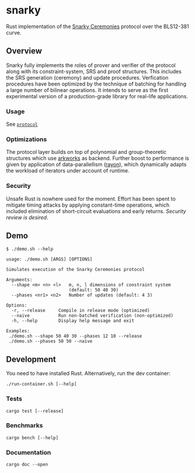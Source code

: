 # snarky

Rust implementation of the [Snarky Ceremonies](https://eprint.iacr.org/2021/219.pdf) protocol
over the BLS12-381 curve.

## Overview

Snarky fully implements the roles of prover and verifier of the protocol along with 
its constraint-system, SRS and proof structures. This includes the SRS
generation (ceremony) and update procedures. Verfication procedures have been
optimized by the technique of batching for handling a large number of bilinear
operations. It intends to serve as the first experimental version of a production-grade 
library for real-life applications.

### Usage

See [`protocol`](./protocol)

### Optimizations

The protocol layer builds on top of polynomial and group-theoretic structures which use 
[arkworks](https://github.com/arkworks-rs/algebra) as backend. Further boost to performance 
is given by application of data-parallellism ([rayon](https://github.com/rayon-rs/rayon)), 
which dynamically adapts the workload of iterators under account of runtime.

### Security

Unsafe Rust is nowhere used for the moment. Effort has been spent to mitigate timing 
attacks by applying constant-time operations, which included elimination of short-circuit 
evaluations and early returns. *Security review is desired*.

## Demo

```
$ ./demo.sh --help

usage: ./demo.sh [ARGS] [OPTIONS]

Simulates execution of the Snarky Ceremonies protocol

Arguments:
  --shape <m> <n> <l>   m, n, l dimensions of constraint system 
                        (default: 50 40 30)
  --phases <nr1> <n2>   Number of updates (default: 4 3)

Options:
  -r, --release     Compile in release mode (optimized)
  --naive           Run non-batched verification (non-optimized)
  -h, --help        Display help message and exit

Examples:
 ./demo.sh --shape 50 40 30 --phases 12 10 --release
 ./demo.sh --phases 50 50 --naive

```

## Development

You need to have installed Rust. Alternatively, run the dev container:

```commandline
./run-container.sh [--help]
```

### Tests

```commandline
cargo test [--release]
```

### Benchmarks

```commandline
cargo bench [--help]
```

### Documentation

```commandline
cargo doc --open
```
